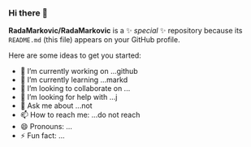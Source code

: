 ### Hi there 👋


**RadaMarkovic/RadaMarkovic** is a ✨ _special_ ✨ repository because its `README.md` (this file) appears on your GitHub profile.

Here are some ideas to get you started:

- 🔭 I’m currently working on ...github
- 🌱 I’m currently learning ...markd
- 👯 I’m looking to collaborate on ...
- 🤔 I’m looking for help with ...j
- 💬 Ask me about ...not
- 📫 How to reach me: ...do not reach 
- 😄 Pronouns: ...
- ⚡ Fun fact: ...

